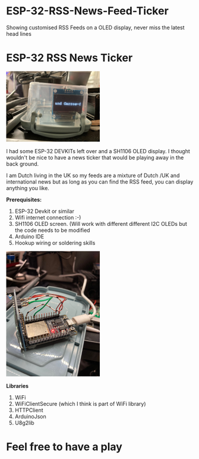 # ESP-32-RSS-News-Feed-Ticker
Showing customised RSS Feeds on a OLED display, never miss the latest head lines

# ESP-32 RSS News Ticker

<img src="./images/Untitled3.jpeg" style="width:50%; height:auto;">

I had some ESP-32 DEVKITs left over and a SH1106 OLED display. I thought wouldn't be nice to have a news ticker that would be playing away in the back ground.

I am Dutch living in the UK so my feeds are a mixture of Dutch /UK and international news but as long as you can find the RSS feed, you can display anything you like.

**Prerequisites:**
 1. ESP-32 Devkit or similar
 2. Wifi internet connection :-)
 3. SH1106 OLED screen. (Will work with different different I2C  OLEDs but the code needs to be modified
 4. Arduino IDE
 5. Hookup wiring or soldering skills

<img src="./images/Untitled2.jpeg" style="width:50%; height:auto;">

**Libraries** 

 1. WiFi
 2. WiFiClientSecure (which I think is part of WiFi library)
 3. HTTPClient
 4. ArduinoJson
 5. U8g2lib

# Feel free to have a play

